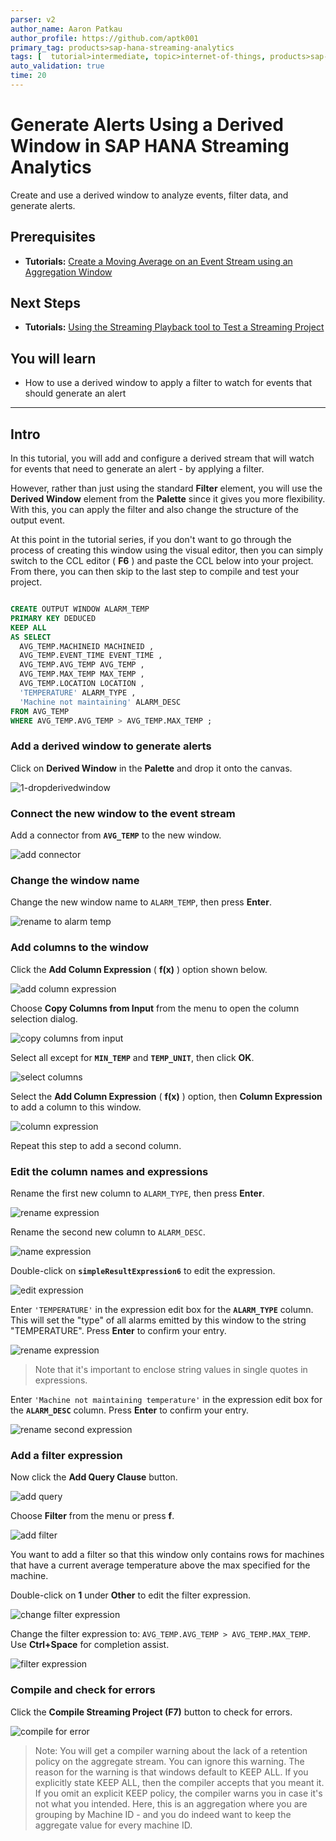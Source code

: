 ```yaml
---
parser: v2
author_name: Aaron Patkau
author_profile: https://github.com/aptk001
primary_tag: products>sap-hana-streaming-analytics
tags: [  tutorial>intermediate, topic>internet-of-things, products>sap-hana-streaming-analytics, products>sap-hana\,-express-edition   ]
auto_validation: true
time: 20
---
```

# Generate Alerts Using a Derived Window in SAP HANA Streaming Analytics
<!-- description --> Create and use a derived window to analyze events, filter data, and generate alerts.

## Prerequisites
 - **Tutorials:** [Create a Moving Average on an Event Stream using an Aggregation Window](https://developers.sap.com/tutorials/sds-event-stream-moving-average.html)

## Next Steps
- **Tutorials:** [Using the Streaming Playback tool to Test a Streaming Project](https://developers.sap.com/tutorials/sds-event-stream-playback.html)

## You will learn  
 - How to use a derived window to apply a filter to watch for events that should generate an alert

---

## Intro
In this tutorial, you will add and configure a derived stream that will watch for events that need to generate an alert - by applying a filter.

However, rather than just using the standard **Filter** element, you will use the **Derived Window** element from the **Palette** since it gives you more flexibility. With this, you can apply the filter and also change the structure of the output event.

At this point in the tutorial series, if you don't want to go through the process of creating this window using the visual editor, then you can simply switch to the CCL editor ( **F6** ) and paste the CCL below into your project. From there, you can then skip to the last step to compile and test your project.

```SQL

CREATE OUTPUT WINDOW ALARM_TEMP
PRIMARY KEY DEDUCED
KEEP ALL
AS SELECT
  AVG_TEMP.MACHINEID MACHINEID ,
  AVG_TEMP.EVENT_TIME EVENT_TIME ,
  AVG_TEMP.AVG_TEMP AVG_TEMP ,
  AVG_TEMP.MAX_TEMP MAX_TEMP ,
  AVG_TEMP.LOCATION LOCATION ,
  'TEMPERATURE' ALARM_TYPE ,
  'Machine not maintaining' ALARM_DESC
FROM AVG_TEMP
WHERE AVG_TEMP.AVG_TEMP > AVG_TEMP.MAX_TEMP ;

```

### Add a derived window to generate alerts


Click on **Derived Window** in the **Palette** and drop it onto the canvas.

![1-dropderivedwindow](1-dropderivedwindow.png)


### Connect the new window to the event stream


Add a connector from **`AVG_TEMP`** to the new window.

![add connector](2-addconnector.png)



### Change the window name


Change the new window name to `ALARM_TEMP`, then press **Enter**.

![rename to alarm temp](3-renametoalarmtemp.png)


### Add columns to the window


Click the **Add Column Expression** ( **f(x)** ) option shown below.

![add column expression](4-addcolumnexp.png)

Choose **Copy Columns from Input** from the menu to open the column selection dialog.

![copy columns from input](5-copycolumnsfrominput.png)

Select all except for **`MIN_TEMP`** and **`TEMP_UNIT`**, then click **OK**.

![select columns](6-selectcolumns.png)

Select the **Add Column Expression** ( **f(x)** ) option, then **Column Expression** to add a column to this window.

![column expression](7-columnexpression.png)

Repeat this step to add a second column.


### Edit the column names and expressions


Rename the first new column to `ALARM_TYPE`, then press **Enter**.

![rename expression](8-renameexpression.png)

Rename the second new column to `ALARM_DESC`.

![name expression](9-nameexpression.png)

Double-click on **`simpleResultExpression6`** to edit the expression.

![edit expression](10-editexpression.png)

Enter `'TEMPERATURE'` in the expression edit box for the **`ALARM_TYPE`** column. This will set the "type" of all alarms emitted by this window to the string "TEMPERATURE". Press **Enter** to confirm your entry.

![rename expression](11-renameexpression.png)

> Note that it's important to enclose string values in single quotes in expressions.

Enter `'Machine not maintaining temperature'` in the expression edit box for the **`ALARM_DESC`** column. Press **Enter** to confirm your entry.

![rename second expression](12-renamesecondexp.png)


### Add a filter expression


Now click the **Add Query Clause** button.

![add query](13-addquery.png)

Choose **Filter** from the menu or press **f**.

![add filter](14-addfilter.png)

You want to add a filter so that this window only contains rows for machines that have a current average temperature above the max specified for the machine.

Double-click on **1** under **Other** to edit the filter expression.

![change filter expression](15-changefilterexp.png)

Change the filter expression to: `AVG_TEMP.AVG_TEMP > AVG_TEMP.MAX_TEMP`. Use **Ctrl+Space** for completion assist.

![filter expression](16-filterexp.png)


### Compile and check for errors


Click the **Compile Streaming Project (F7)** button to check for errors.

![compile for error](17-compileforerror.png)

> Note: You will get a compiler warning about the lack of a retention policy on the aggregate stream.  You can ignore this warning. The reason for the warning is that windows default to KEEP ALL. If you explicitly state KEEP ALL, then the compiler accepts that you meant it. If you omit an explicit KEEP policy, the compiler warns you in case it's not what you intended. Here, this is an aggregation where you are grouping by Machine ID - and you do indeed want to keep the aggregate value for every machine ID.

